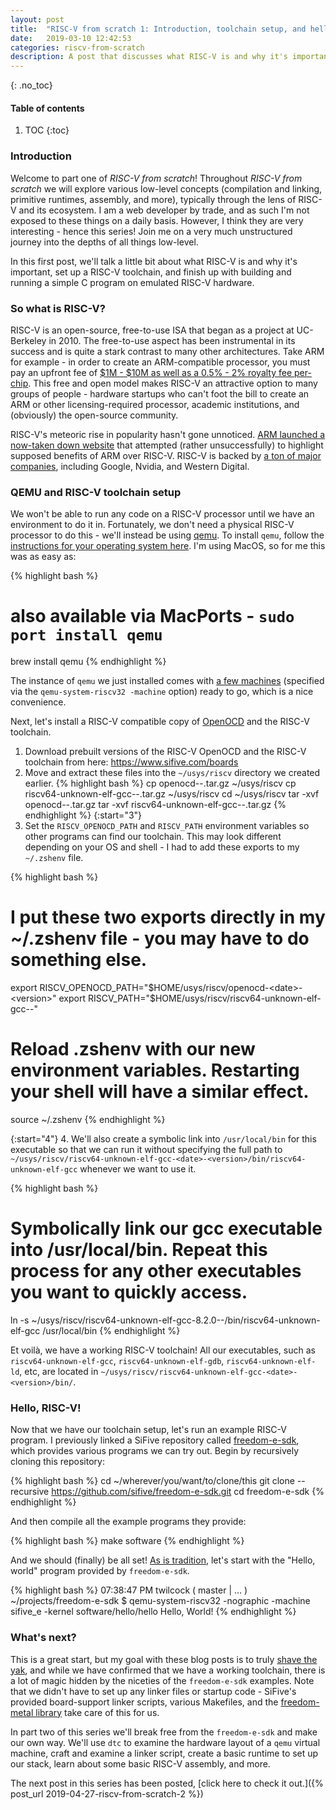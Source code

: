 ```yaml
---
layout: post
title:  "RISC-V from scratch 1: Introduction, toolchain setup, and hello world!"
date:   2019-03-10 12:42:53
categories: riscv-from-scratch
description: A post that discusses what RISC-V is and why it's important, teaches readers how to install the GNU RISC-V toolchain, and walks through building and running a simple C program on emulated RISC-V hardware.
---
```


{: .no_toc}
#### Table of contents
1. TOC
{:toc}

### Introduction

Welcome to part one of *RISC-V from scratch*!  Throughout *RISC-V from scratch* we will explore various low-level concepts (compilation and linking, primitive runtimes, assembly, and more), typically through the lens of RISC-V and its ecosystem.  I am a web developer by trade, and as such I'm not exposed to these things on a daily basis.  However, I think they are very interesting - hence this series!  Join me on a very much unstructured journey into the depths of all things low-level.

In this first post, we'll talk a little bit about what RISC-V is and why it's important, set up a RISC-V toolchain, and finish up with building and running a simple C program on emulated RISC-V hardware.

### So what is RISC-V?

RISC-V is an open-source, free-to-use ISA that began as a project at UC-Berkeley in 2010.  The free-to-use aspect has been instrumental in its success and is quite a stark contrast to many other architectures.  Take ARM for example - in order to create an ARM-compatible processor, you must pay an upfront fee of [$1M - $10M as well as a 0.5% - 2% royalty fee per-chip](https://www.anandtech.com/show/7112/the-arm-diaries-part-1-how-arms-business-model-works/2).  This free and open model makes RISC-V an attractive option to many groups of people - hardware startups who can't foot the bill to create an ARM or other licensing-required processor, academic institutions, and (obviously) the open-source community.

RISC-V's meteoric rise in popularity hasn't gone unnoticed.  [ARM launched a now-taken down website](https://abopen.com/news/rattled-arm-launches-anti-risc-v-marketing-campaign/) that attempted (rather unsuccessfully) to highlight supposed benefits of ARM over RISC-V.  RISC-V is backed by [a ton of major companies](https://riscv.org/members-at-a-glance/), including Google, Nvidia, and Western Digital.

### QEMU and RISC-V toolchain setup

We won't be able to run any code on a RISC-V processor until we have an environment to do it in.  Fortunately, we don't need a physical RISC-V processor to do this - we'll instead be using [qemu](https://www.qemu.org).  To install `qemu`, follow the [instructions for your operating system here](https://www.qemu.org/download).  I'm using MacOS, so for me this was as easy as:

{% highlight bash %}
# also available via MacPorts - `sudo port install qemu`
brew install qemu
{% endhighlight %}

The instance of `qemu` we just installed comes with [a few machines](https://github.com/riscv/riscv-qemu/wiki#machines) (specified via the `qemu-system-riscv32 -machine` option) ready to go, which is a nice convenience.

Next, let's install a RISC-V compatible copy of [OpenOCD](http://openocd.org/) and the RISC-V toolchain.

1. Download prebuilt versions of the RISC-V OpenOCD and the RISC-V toolchain from here: <https://www.sifive.com/boards>
2. Move and extract these files into the `~/usys/riscv` directory we created earlier.
{% highlight bash %}
cp openocd-<date>-<platform>.tar.gz ~/usys/riscv
cp riscv64-unknown-elf-gcc-<date>-<platform>.tar.gz ~/usys/riscv
cd ~/usys/riscv
tar -xvf openocd-<date>-<platform>.tar.gz
tar -xvf riscv64-unknown-elf-gcc-<date>-<platform>.tar.gz
{% endhighlight %}
{:start="3"}
3. Set the `RISCV_OPENOCD_PATH` and `RISCV_PATH` environment variables so other programs can find our toolchain.  This may look different depending on your OS and shell - I had to add these exports to my `~/.zshenv` file.  

{% highlight bash %}
# I put these two exports directly in my ~/.zshenv file - you may have to do something else.
export RISCV_OPENOCD_PATH="$HOME/usys/riscv/openocd-<date>-<version>"
export RISCV_PATH="$HOME/usys/riscv/riscv64-unknown-elf-gcc-<date>-<version>"
# Reload .zshenv with our new environment variables.  Restarting your shell will have a similar effect.
source ~/.zshenv
{% endhighlight %}

{:start="4"}
4. We'll also create a symbolic link into `/usr/local/bin` for this executable so that we can run it without specifying the full path to `~/usys/riscv/riscv64-unknown-elf-gcc-<date>-<version>/bin/riscv64-unknown-elf-gcc` whenever we want to use it.

{% highlight bash %}
# Symbolically link our gcc executable into /usr/local/bin.  Repeat this process for any other executables you want to quickly access.
ln -s ~/usys/riscv/riscv64-unknown-elf-gcc-8.2.0-<date>-<version>/bin/riscv64-unknown-elf-gcc /usr/local/bin
{% endhighlight %}

Et voilà, we have a working RISC-V toolchain!  All our executables, such as `riscv64-unknown-elf-gcc`, `riscv64-unknown-elf-gdb`, `riscv64-unknown-elf-ld`, etc, are located in `~/usys/riscv/riscv64-unknown-elf-gcc-<date>-<version>/bin/`.

### Hello, RISC-V!

Now that we have our toolchain setup, let's run an example RISC-V program.  I previously linked a SiFive repository called [freedom-e-sdk](https://github.com/sifive/freedom-e-sdk), which provides various programs we can try out.  Begin by recursively cloning this repository:

{% highlight bash %}
cd ~/wherever/you/want/to/clone/this
git clone --recursive https://github.com/sifive/freedom-e-sdk.git
cd freedom-e-sdk
{% endhighlight %}

And then compile all the example programs they provide:

{% highlight bash %}
make software
{% endhighlight %}

And we should (finally) be all set!  [As is tradition](https://stackoverflow.com/a/12785204), let's start with the "Hello, world" program provided by `freedom-e-sdk`.

{% highlight bash %}
07:38:47 PM twilcock ( master  | … )
~/projects/freedom-e-sdk
$ qemu-system-riscv32 -nographic -machine sifive_e -kernel software/hello/hello
Hello, World!
{% endhighlight %}

### What's next?

This is a great start, but my goal with these blog posts is to truly [shave the yak](https://seths.blog/2005/03/dont_shave_that/), and while we have confirmed that we have a working toolchain, there is a lot of magic hidden by the niceties of the `freedom-e-sdk` examples.  Note that we didn't have to set up any linker files or startup code - SiFive's provided board-support linker scripts, various Makefiles, and the [freedom-metal library](https://github.com/sifive/freedom-metal) take care of this for us.  

In part two of this series we'll break free from the `freedom-e-sdk` and make our own way.  We'll use `dtc` to examine the hardware layout of a `qemu` virtual machine, craft and examine a linker script, create a basic runtime to set up our stack, learn about some basic RISC-V assembly, and more.

The next post in this series has been posted, [click here to check it out.]({% post_url 2019-04-27-riscv-from-scratch-2 %})

